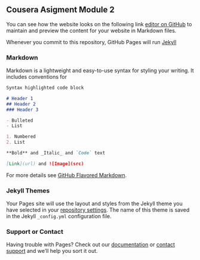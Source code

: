 
## Cousera Asigment Module 2

You can see how the website looks on the following link [editor on GitHub](https://github.com/julioe/fullstackCourse/edit/master/README.md) to maintain and preview the content for your website in Markdown files.

Whenever you commit to this repository, GitHub Pages will run [Jekyll](https://julioe.github.io/fullstackCourse/module2-solution/) 




### Markdown

Markdown is a lightweight and easy-to-use syntax for styling your writing. It includes conventions for

```markdown
Syntax highlighted code block

# Header 1
## Header 2
### Header 3

- Bulleted
- List

1. Numbered
2. List

**Bold** and _Italic_ and `Code` text

[Link](url) and ![Image](src)
```

For more details see [GitHub Flavored Markdown](https://guides.github.com/features/mastering-markdown/).

### Jekyll Themes

Your Pages site will use the layout and styles from the Jekyll theme you have selected in your [repository settings](https://github.com/julioe/fullstackCourse/settings). The name of this theme is saved in the Jekyll `_config.yml` configuration file.

### Support or Contact

Having trouble with Pages? Check out our [documentation](https://help.github.com/categories/github-pages-basics/) or [contact support](https://github.com/contact) and we’ll help you sort it out.

